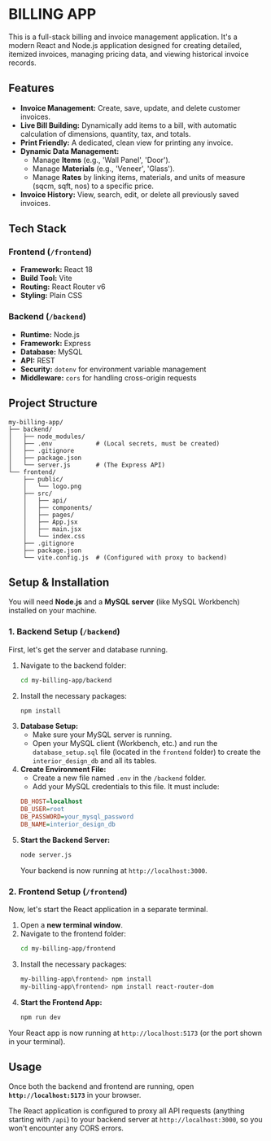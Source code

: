 # BILLING APP

This is a full-stack billing and invoice management application. It's a modern React and Node.js application designed for creating detailed, itemized invoices, managing pricing data, and viewing historical invoice records.

## Features

* **Invoice Management:** Create, save, update, and delete customer invoices.
* **Live Bill Building:** Dynamically add items to a bill, with automatic calculation of dimensions, quantity, tax, and totals.
* **Print Friendly:** A dedicated, clean view for printing any invoice.
* **Dynamic Data Management:**
    * Manage **Items** (e.g., 'Wall Panel', 'Door').
    * Manage **Materials** (e.g., 'Veneer', 'Glass').
    * Manage **Rates** by linking items, materials, and units of measure (sqcm, sqft, nos) to a specific price.
* **Invoice History:** View, search, edit, or delete all previously saved invoices.

## Tech Stack

### Frontend (`/frontend`)

* **Framework:** React 18
* **Build Tool:** Vite
* **Routing:** React Router v6
* **Styling:** Plain CSS

### Backend (`/backend`)

* **Runtime:** Node.js
* **Framework:** Express
* **Database:** MySQL
* **API:** REST
* **Security:** `dotenv` for environment variable management
* **Middleware:** `cors` for handling cross-origin requests

## Project Structure

```
my-billing-app/
├── backend/
│   ├── node_modules/
│   ├── .env            # (Local secrets, must be created)
│   ├── .gitignore
│   ├── package.json
│   └── server.js       # (The Express API)
└── frontend/
    ├── public/
    │   └── logo.png
    ├── src/
    │   ├── api/
    │   ├── components/
    │   ├── pages/
    │   ├── App.jsx
    │   ├── main.jsx
    │   └── index.css
    ├── .gitignore
    ├── package.json
    └── vite.config.js  # (Configured with proxy to backend)
```

## Setup & Installation

You will need **Node.js** and a **MySQL server** (like MySQL Workbench) installed on your machine.

### 1. Backend Setup (`/backend`)

First, let's get the server and database running.

1.  Navigate to the backend folder:
    ```bash
    cd my-billing-app/backend
    ```
2.  Install the necessary packages:
    ```bash
    npm install
    ```
3.  **Database Setup:**
    * Make sure your MySQL server is running.
    * Open your MySQL client (Workbench, etc.) and run the `database_setup.sql` file (located in the `frontend` folder) to create the `interior_design_db` and all its tables.
4.  **Create Environment File:**
    * Create a new file named `.env` in the `/backend` folder.
    * Add your MySQL credentials to this file. It must include:
    ```ini
    DB_HOST=localhost
    DB_USER=root
    DB_PASSWORD=your_mysql_password
    DB_NAME=interior_design_db
    ```
5.  **Start the Backend Server:**
    ```bash
    node server.js
    ```
    Your backend is now running at `http://localhost:3000`.

### 2. Frontend Setup (`/frontend`)

Now, let's start the React application in a separate terminal.

1.  Open a **new terminal window**.
2.  Navigate to the frontend folder:
    ```bash
    cd my-billing-app/frontend
    ```
3.  Install the necessary packages:
    ```bash
    my-billing-app\frontend> npm install
    my-billing-app\frontend> npm install react-router-dom
    ```
4.  **Start the Frontend App:**
    ```bash
    npm run dev
    ```
Your React app is now running at `http://localhost:5173` (or the port shown in your terminal).

## Usage

Once both the backend and frontend are running, open **`http://localhost:5173`** in your browser.

The React application is configured to proxy all API requests (anything starting with `/api`) to your backend server at `http://localhost:3000`, so you won't encounter any CORS errors.